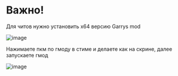 # Важно!

Для читов нужно установить x64 версию Garrys mod 

![image](https://user-images.githubusercontent.com/53594431/210784411-6c3e6227-12a0-4c87-ba3c-ec184bf1e0a7.png)

Нажимаете пкм по гмоду в стиме и делаете как на скрине, далее запускаете гмод

![image](https://user-images.githubusercontent.com/53594431/210784520-0faefc31-40a6-40ac-9ef5-0ac96d522dcf.png)

